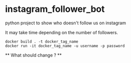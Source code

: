 # instagram_follower_bot
python project to show who doesn't follow us on instagram

It may take time depending on the number of followers.

```
docker build . -t docker_tag_name
docker run -it docker_tag_name -u username -p password
```

** What should change ? **
